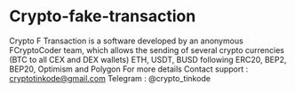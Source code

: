 # Crypto-fake-transaction
Crypto F Transaction is a software developed by an anonymous FCryptoCoder team, which allows the sending of several crypto currencies (BTC to all CEX and DEX wallets) ETH, USDT, BUSD following ERC20, BEP2, BEP20, Optimism and Polygon For more details Contact support : cryptotinkode@gmail.com Telegram : @crypto_tinkode
